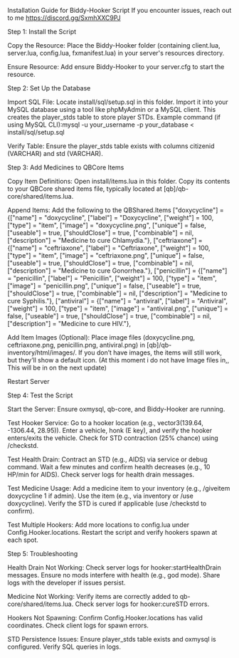 Installation Guide for Biddy-Hooker Script
If you encounter issues, reach out to me https://discord.gg/SxmhXXC9PJ

Step 1: Install the Script

Copy the Resource:
Place the Biddy-Hooker folder (containing client.lua, server.lua, config.lua, fxmanifest.lua) in your server's resources directory.


Ensure Resource:
Add ensure Biddy-Hooker to your server.cfg to start the resource.



Step 2: Set Up the Database

Import SQL File:
Locate install/sql/setup.sql in this folder.
Import it into your MySQL database using a tool like phpMyAdmin or a MySQL client.
This creates the player_stds table to store player STDs.
Example command (if using MySQL CLI):mysql -u your_username -p your_database < install/sql/setup.sql




Verify Table:
Ensure the player_stds table exists with columns citizenid (VARCHAR) and std (VARCHAR).



Step 3: Add Medicines to QBCore Items

Copy Item Definitions:
Open install/items.lua in this folder.
Copy its contents to your QBCore shared items file, typically located at [qb]/qb-core/shared/items.lua.


Append Items:
Add the following to the QBShared.Items
["doxycycline"] = {["name"] = "doxycycline", ["label"] = "Doxycycline", ["weight"] = 100, ["type"] = "item", ["image"] = "doxycycline.png", ["unique"] = false, ["useable"] = true, ["shouldClose"] = true, ["combinable"] = nil, ["description"] = "Medicine to cure Chlamydia."},
["ceftriaxone"] = {["name"] = "ceftriaxone", ["label"] = "Ceftriaxone", ["weight"] = 100, ["type"] = "item", ["image"] = "ceftriaxone.png", ["unique"] = false, ["useable"] = true, ["shouldClose"] = true, ["combinable"] = nil, ["description"] = "Medicine to cure Gonorrhea."},
["penicillin"] = {["name"] = "penicillin", ["label"] = "Penicillin", ["weight"] = 100, ["type"] = "item", ["image"] = "penicillin.png", ["unique"] = false, ["useable"] = true, ["shouldClose"] = true, ["combinable"] = nil, ["description"] = "Medicine to cure Syphilis."},
["antiviral"] = {["name"] = "antiviral", ["label"] = "Antiviral", ["weight"] = 100, ["type"] = "item", ["image"] = "antiviral.png", ["unique"] = false, ["useable"] = true, ["shouldClose"] = true, ["combinable"] = nil, ["description"] = "Medicine to cure HIV."},




Add Item Images (Optional):
Place image files (doxycycline.png, ceftriaxone.png, penicillin.png, antiviral.png) in [qb]/qb-inventory/html/images/.
If you don’t have images, the items will still work, but they’ll show a default icon. 
(At  this moment i do not have Image files in,, This will be in on the next update)

Restart Server

Step 4: Test the Script

Start the Server:
Ensure oxmysql, qb-core, and Biddy-Hooker are running.


Test Hooker Service:
Go to a hooker location (e.g., vector3(139.64, -1306.44, 28.95)).
Enter a vehicle, honk (E key), and verify the hooker enters/exits the vehicle.
Check for STD contraction (25% chance) using /checkstd.


Test Health Drain:
Contract an STD (e.g., AIDS) via service or debug command.
Wait a few minutes and confirm health decreases (e.g., 10 HP/min for AIDS).
Check server logs for health drain messages.


Test Medicine Usage:
Add a medicine item to your inventory (e.g., /giveitem doxycycline 1 if admin).
Use the item (e.g., via inventory or /use doxycycline).
Verify the STD is cured if applicable (use /checkstd to confirm).


Test Multiple Hookers:
Add more locations to config.lua under Config.Hooker.locations.
Restart the script and verify hookers spawn at each spot.



Step 5: Troubleshooting

Health Drain Not Working:
Check server logs for hooker:startHealthDrain messages.
Ensure no mods interfere with health (e.g., god mode).
Share logs with the developer if issues persist.


Medicine Not Working:
Verify items are correctly added to qb-core/shared/items.lua.
Check server logs for hooker:cureSTD errors.


Hookers Not Spawning:
Confirm Config.Hooker.locations has valid coordinates.
Check client logs for spawn errors.


STD Persistence Issues:
Ensure player_stds table exists and oxmysql is configured.
Verify SQL queries in logs.



